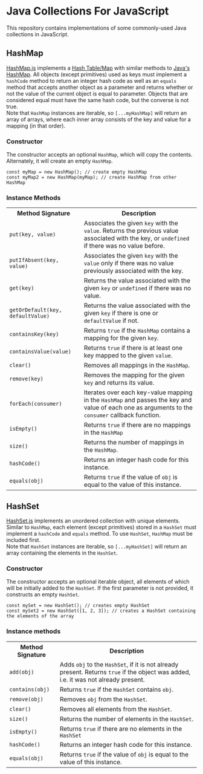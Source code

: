 # Java Collections For JavaScript

This repository contains implementations of some commonly-used Java collections in JavaScript.

## HashMap

[HashMap.js](src/HashMap.js) implements a [Hash Table/Map](https://en.wikipedia.org/wiki/Hash_table) with similar methods to [Java's HashMap](https://docs.oracle.com/javase/8/docs/api/java/util/HashMap.html). 
All objects (except primitives) used as keys must implement a <code>hashCode</code> method to return an integer hash code as well as an <code>equals</code> method that accepts another object as a parameter and returns whether or not the value of the current object is equal to parameter. Objects that are considered equal must have the same hash code, but the converse is not true. <br>
Note that <code>HashMap</code> instances are iterable, so <code>[...myHashMap]</code> will return an array of arrays, where each inner array consists of the key and value for a mapping (in that order).

### Constructor

The constructor accepts an optional <code>HashMap</code>, which will copy the contents. Alternately, it will create an empty <code>HashMap</code>.

```
const myMap = new HashMap(); // create empty HashMap
const myMap2 = new HashMap(myMap); // create HashMap from other HashMap
```

### Instance Methods

<table>
	<tr><th>Method Signature</th><th>Description</th></tr>
	<tr>
		<td><code>put(key, value)</code></td><td>Associates the given <code>key</code> with the <code>value</code>. Returns the previous value associated with the key, or <code>undefined</code> if there was no value before.</td>
	</tr>
	<tr>
		<td><code>putIfAbsent(key, value)</code></td><td>Associates the given <code>key</code> with the <code>value</code> only if there was no value previously associated with the key.</td>
	</tr>
	<tr>
		<td><code>get(key)</code></td><td>Returns the value associated with the given <code>key</code> or <code>undefined</code> if there was no value.</td>
	</tr>
	<tr>
		<td><code>getOrDefault(key, defaultValue)</code></td><td>Returns the value associated with the given <code>key</code> if there is one or <code>defaultValue</code> if not.</td>
	</tr>
	<tr>
		<td><code>containsKey(key)</code></td><td>Returns <code>true</code> if the <code>HashMap</code> contains a mapping for the given <code>key</code>.</td>
	</tr>
	<tr>
		<td><code>containsValue(value)</code></td><td>Returns <code>true</code> if there is at least one key mapped to the given <code>value</code>.</td>
	</tr>
	<tr>
		<td><code>clear()<code></td><td>Removes all mappings in the <code>HashMap</code>.</td>
	</tr>
	<tr>
		<td><code>remove(key)</code></td><td>Removes the mapping for the given <code>key</code> and returns its value.</td>
	</tr>
	<tr>
		<td><code>forEach(consumer)</code></td><td>Iterates over each key-value mapping in the <code>HashMap</code> and passes the key and value of each one as arguments to the <code>consumer</code> callback function.</td>
	</tr>
	<tr>
		<td><code>isEmpty()</code></td><td>Returns <code>true</code> if there are no mappings in the <code>HashMap</code></td>
	</tr>
	<tr>
		<td><code>size()</code></td><td>Returns the number of mappings in the <code>HashMap</code>.</td>
	</tr>
	<tr>
		<td><code>hashCode()</code></td><td>Returns an integer hash code for this instance.</td>
	</tr>
	<tr>
		<td><code>equals(obj)</code></td><td>Returns <code>true</code> if the value of <code>obj</code> is equal to the value of this instance.</td>
	</tr>
</table>

## HashSet

[HashSet.js](src/HashSet.js) implements an unordered collection with unique elements. Similar to <code>HashMap</code>, each element (except primitives) stored in a <code>HashSet</code> must implement a <code>hashCode</code> and <code>equals</code> method. To use <code>HashSet</code>, <code>HashMap</code> must be included first. <br>
Note that <code>HashSet</code> instances are iterable, so <code>[...myHashSet]</code> will return an array containing the elements in the <code>HashSet</code>.

### Constructor
The constructor accepts an optional iterable object, all elements of which will be initially added to the <code>HashSet</code>. If the first parameter is not provided, it constructs an empty <code>HashSet</code>.

```
const mySet = new HashSet(); // creates empty HashSet
const mySet2 = new HashSet([1, 2, 3]); // creates a HashSet containing the elements of the array
```

### Instance methods

<table>
	<tr><th>Method Signature</th><th>Description</th></tr>
	<tr><td><code>add(obj)</code></td><td>Adds <code>obj</code> to the <code>HashSet</code>, if it is not already present. Returns <code>true</code> if the object was added, i.e. it was not already present.</td></tr>
	<tr>
		<td><code>contains(obj)</code></td>
		<td>Returns <code>true</code> if the <code>HashSet</code> contains <code>obj</code>.</td>
	</tr>
	<tr>
		<td><code>remove(obj)</code></td><td>Removes <code>obj</code> from the <code>HashSet</code>.</td>
	</tr>
	<tr>
		<td><code>clear()</code></td><td>Removes all elements from the <code>HashSet</code>.</td>
	</tr>
	<tr>
		<td><code>size()</code></td><td>Returns the number of elements in the <code>HashSet</code>.</td>
	</tr>
	<tr>
		<td><code>isEmpty()</code></td><td>Returns <code>true</code> if there are no elements in the <code>HashSet</code></td>
	</tr>
	<tr>
		<td><code>hashCode()</code></td><td>Returns an integer hash code for this instance.</td>
	</tr>
	<tr>
		<td><code>equals(obj)</code></td><td>Returns <code>true</code> if the value of <code>obj</code> is equal to the value of this instance.</td>
	</tr>
</table>
